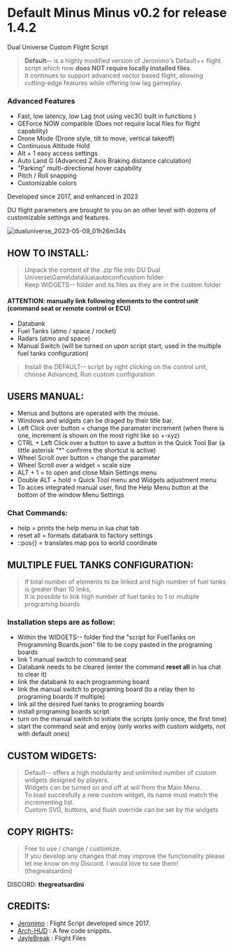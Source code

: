 # Default Minus Minus v0.2 for release 1.4.2

Dual Universe Custom Flight Script

>**Default--** is a highly modified version of Jeronimo's Default++ flight script which now **does NOT require locally installed files**.<br>
It continues to support advanced vector based flight, allowing cutting-edge features while offering low lag gameplay. 

### Advanced Features
- Fast, low latency, low Lag (not using vec3() built in functions )
- GEForce NOW compatible (Does not require local files for flight capability)
- Drone Mode (Drone style, tilt to move, vertical takeoff)
- Continuous Altitude Hold
- Alt + 1 easy access settings
- Auto Land G (Advanced Z Axis Braking distance calculation)
- "Parking" multi-directional hover capability
- Pitch / Roll snapping
- Customizable colors

Developed since 2017, and enhanced in 2023

DU flight parameters are brought to you on an other level with dozens of customizable settings and features.

![dualuniverse_2023-05-09_01h26m34s](https://user-images.githubusercontent.com/75027025/236959679-b8004eea-4f7e-4fad-b38a-ad1041fbd2f1.png)


## HOW TO INSTALL:

>Unpack the content of the .zip file into DU Dual Universe\Game\data\lua\autoconf\custom folder<br>
Keep WIDGETS-- folder and its files as they are in the custom folder


#### ATTENTION: manually link following elements to the control unit (command seat or remote control or ECU)
- Databank
- Fuel Tanks (atmo / space / rocket)
- Radars (atmo and space)
- Manual Switch (will be turned on upon script start, used in the multiple fuel tanks configuration)

>Install the DEFAULT-- script by right clicking on the control unit, choose Advanced, Run custom configuration


## USERS MANUAL:
- Menus and buttons are operated with the mouse.
- Windows and widgets can be draged by their title bar.
- Left Click over button = change the paramater increment (when there is one, increment is shown on the most right like so +-xyz)
- CTRL + Left Click over a button to save a button in the Quick Tool Bar (a little asterisk "*" confirms the shortcut is active)
- Wheel Scroll over button = change the parameter
- Wheel Scroll over a widget = scale size
- ALT + 1 = to open and close Main Settings menu
- Double ALT + hold = Quick Tool menu and Widgets adjustment menu
- To acces integrated manual user, find the Help Menu button at the bottom of the window Menu Settings

### Chat Commands:
- help = prints the help menu in lua chat tab
- reset all = formats databank to factory settings
- ::pos{} = translates map pos to world coordinate



## MULTIPLE FUEL TANKS CONFIGURATION:

>If total number of elements to be linked and high number of fuel tanks is greater than 10 links,<br>
It is possible to link high number of fuel tanks to 1 or multiple programing boards

### Installation steps are as follow:
- Within the WIDGETS-- folder find the "script for FuelTanks on Programming Boards.json" file to be copy pasted in the programing boards
- link 1 manual switch to command seat
- Databank needs to be cleared (enter the command **reset all** in lua chat to clear it)
- link the databank to each programming board
- link the manual switch to programing board (to a relay then to programing boards if multiple)
- link all the desired fuel tanks to programing boards
- install programing boards script
- turn on the manual switch to initiate the scripts (only once, the first time)
- start the command seat and enjoy (only works with custom widgets, not with default ones)


## CUSTOM WIDGETS:

>Default-- offers a high modularity and unlimited number of custom widgets designed by players.<br>
Widgets can be turned on and off at will from the Main Menu.<br>
To load succesfully a new custom widget, its name must match the incrementing list.<br>
Custom SVG, buttons, and flush override can be set by the widgets


## COPY RIGHTS:
>Free to use / change / customize.<br>
If you develop any changes that may improve the functionality please let me know on my Discord. I would love to see them! (thegreatsardini)

DISCORD: **thegreatsardini**


## CREDITS:
- [Jeronimo](https://github.com/JeronimoDU/Default-PLUS-PLUS) : Flight Script developed since 2017.
- [Arch-HUD](https://github.com/Archaegeo/Archaegeo-Orbital-Hud) : A few code snippits.
- [JayleBreak](https://gitlab.com/JayleBreak/dualuniverse/-/tree/master/DUflightfiles/autoconf/custom) : Flight Files